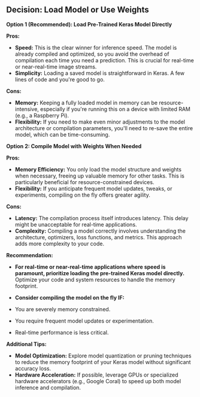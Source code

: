 
## Decision: Load Model or Use Weights

**Option 1  (Recommended): Load Pre-Trained Keras Model Directly**

**Pros:**

* **Speed:** This is the clear winner for inference speed. The model is already compiled and optimized, so you avoid the overhead of compilation each time you need a prediction. This is crucial for real-time or near-real-time image streams.
* **Simplicity:** Loading a saved model is straightforward in Keras. A few lines of code and you're good to go.

**Cons:**

* **Memory:** Keeping a fully loaded model in memory can be resource-intensive, especially if you're running this on a device with limited RAM (e.g., a Raspberry Pi).
* **Flexibility:** If you need to make even minor adjustments to the model architecture or compilation parameters, you'll need to re-save the entire model, which can be time-consuming.

**Option 2: Compile Model with Weights When Needed**

**Pros:**

* **Memory Efficiency:** You only load the model structure and weights when necessary, freeing up valuable memory for other tasks. This is particularly beneficial for resource-constrained devices.
* **Flexibility:** If you anticipate frequent model updates, tweaks, or experiments, compiling on the fly offers greater agility.

**Cons:**

* **Latency:** The compilation process itself introduces latency. This delay might be unacceptable for real-time applications.
* **Complexity:** Compiling a model correctly involves understanding the architecture, optimizers, loss functions, and metrics. This approach adds more complexity to your code.

**Recommendation:**

* **For real-time or near-real-time applications where speed is paramount, prioritize loading the pre-trained Keras model directly.** Optimize your code and system resources to handle the memory footprint.

* **Consider compiling the model on the fly IF:**
* You are severely memory constrained.
* You require frequent model updates or experimentation.
* Real-time performance is less critical.

**Additional Tips:**

* **Model Optimization:** Explore model quantization or pruning techniques to reduce the memory footprint of your Keras model without significant accuracy loss.
* **Hardware Acceleration:** If possible, leverage GPUs or specialized hardware accelerators (e.g., Google Coral) to speed up both model inference and compilation.
